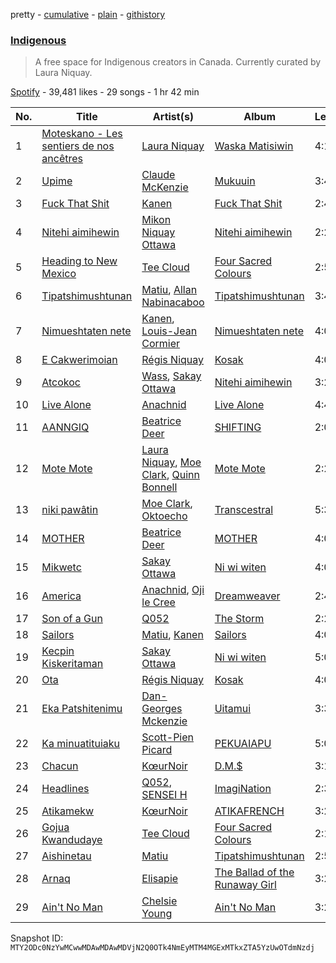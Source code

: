 pretty - [cumulative](/playlists/cumulative/37i9dQZF1DWYrH4yMJbkL8.md) - [plain](/playlists/plain/37i9dQZF1DWYrH4yMJbkL8) - [githistory](https://github.githistory.xyz/mackorone/spotify-playlist-archive/blob/main/playlists/plain/37i9dQZF1DWYrH4yMJbkL8)

### [Indigenous](https://open.spotify.com/playlist/37i9dQZF1DWYrH4yMJbkL8)

> A free space for Indigenous creators in Canada\. Currently curated by Laura Niquay.

[Spotify](https://open.spotify.com/user/spotify) - 39,481 likes - 29 songs - 1 hr 42 min

| No. | Title | Artist(s) | Album | Length |
|---|---|---|---|---|
| 1 | [Moteskano \- Les sentiers de nos ancêtres](https://open.spotify.com/track/5mevy3xuFjvc6KsYwc6ajp) | [Laura Niquay](https://open.spotify.com/artist/0pl54zLEvzbyIPj7ork06z) | [Waska Matisiwin](https://open.spotify.com/album/0Tm5Exm8H4m2L1HoojSWBG) | 4:10 |
| 2 | [Upime](https://open.spotify.com/track/4roek8AJnlSRgkvJxLQJjE) | [Claude McKenzie](https://open.spotify.com/artist/6mQxVMXmQumHSbY96HiMjY) | [Mukuuin](https://open.spotify.com/album/6U8xS5uvMy8bD6ErzK4WMn) | 3:46 |
| 3 | [Fuck That Shit](https://open.spotify.com/track/6sjCx2zQtuYRxlh1IGlJqz) | [Kanen](https://open.spotify.com/artist/152AxqKxLsjKigyrD9AYsC) | [Fuck That Shit](https://open.spotify.com/album/0FyserIzEzqmbJvPH1T0Ak) | 2:44 |
| 4 | [Nitehi aimihewin](https://open.spotify.com/track/5QyJZwanyTYGojYtM8QKjG) | [Mikon Niquay Ottawa](https://open.spotify.com/artist/2POf2tzqUZhL93tiRiK1pL) | [Nitehi aimihewin](https://open.spotify.com/album/0m78A0vSqw5gGGVXQM3aGk) | 2:21 |
| 5 | [Heading to New Mexico](https://open.spotify.com/track/32wsFSnk4UlZpHDRQwpQkx) | [Tee Cloud](https://open.spotify.com/artist/7hJPw9JVF44dTnpjgB9DOg) | [Four Sacred Colours](https://open.spotify.com/album/5K3coH8BagPfr6hzoXu2hE) | 2:51 |
| 6 | [Tipatshimushtunan](https://open.spotify.com/track/1poqRsLSZT2hfghRkmFb2O) | [Matiu](https://open.spotify.com/artist/7JVJdPJ0ScYb84upENbZCE), [Allan Nabinacaboo](https://open.spotify.com/artist/18oZ6SjjkZ57N1kZZ6u2hT) | [Tipatshimushtunan](https://open.spotify.com/album/2s2VMACiBYgAJGC5DGEvTy) | 3:40 |
| 7 | [Nimueshtaten nete](https://open.spotify.com/track/3KtPaEk8dzOJ9GpQZzkvza) | [Kanen](https://open.spotify.com/artist/152AxqKxLsjKigyrD9AYsC), [Louis\-Jean Cormier](https://open.spotify.com/artist/6ZsvBr9pLJY16NqVRKO88G) | [Nimueshtaten nete](https://open.spotify.com/album/5SEtpOliFRWSyPucn4A2PO) | 4:00 |
| 8 | [E Cakwerimoian](https://open.spotify.com/track/09jcvuk4FBbTLz8fGk7a46) | [Régis Niquay](https://open.spotify.com/artist/4i1IJBUyz5vJDg2XlBY75X) | [Kosak](https://open.spotify.com/album/1JApUB1roNXyxHiRdKm4Qh) | 4:02 |
| 9 | [Atcokoc](https://open.spotify.com/track/55aFNqTLicUfe1eKMIdKaC) | [Wass](https://open.spotify.com/artist/1tgCvKsg8lLJT6WidKCdnO), [Sakay Ottawa](https://open.spotify.com/artist/45rLtgfU0dwPrajv8YJpWK) | [Nitehi aimihewin](https://open.spotify.com/album/0m78A0vSqw5gGGVXQM3aGk) | 3:29 |
| 10 | [Live Alone](https://open.spotify.com/track/7J4g3pkfo1jGEVdfZYfG3v) | [Anachnid](https://open.spotify.com/artist/3InHKoRqLAoPvPfH5T6WEO) | [Live Alone](https://open.spotify.com/album/6tn2vbBv4aERyjaVgJMqSZ) | 4:47 |
| 11 | [AANNGIQ](https://open.spotify.com/track/1YLx7QBLLEy8e8c8eqszSX) | [Beatrice Deer](https://open.spotify.com/artist/3YEhsztAtjqpC0JikHMmYe) | [SHIFTING](https://open.spotify.com/album/10v5r1u4kwiIpdbakONaps) | 2:05 |
| 12 | [Mote Mote](https://open.spotify.com/track/78bxKwsNCkrneywQut3Jrv) | [Laura Niquay](https://open.spotify.com/artist/0pl54zLEvzbyIPj7ork06z), [Moe Clark](https://open.spotify.com/artist/0C54jyc7FgNGsrR335k9JM), [Quinn Bonnell](https://open.spotify.com/artist/3BwhUVHm3xd8yhGH31DGLW) | [Mote Mote](https://open.spotify.com/album/7wc1kV6sz0Mluzp106GzoY) | 2:26 |
| 13 | [niki pawâtin](https://open.spotify.com/track/59sG3YftVzhlc9kKyETZAB) | [Moe Clark](https://open.spotify.com/artist/0C54jyc7FgNGsrR335k9JM), [Oktoecho](https://open.spotify.com/artist/7vMSIZwVfNNGRRaNgkpvhP) | [Transcestral](https://open.spotify.com/album/6WPCrZb5RTPq6nxEoGf5Zh) | 5:31 |
| 14 | [MOTHER](https://open.spotify.com/track/4yDRnjjqlD0X7vUpVSKa43) | [Beatrice Deer](https://open.spotify.com/artist/3YEhsztAtjqpC0JikHMmYe) | [MOTHER](https://open.spotify.com/album/7w11aSCmWBjqrYx8vLeY2k) | 4:09 |
| 15 | [Mikwetc](https://open.spotify.com/track/2tKrw6MfcXTlol3HOMcjoe) | [Sakay Ottawa](https://open.spotify.com/artist/6DeyGQrhOYQVX2UaZURDlI) | [Ni wi witen](https://open.spotify.com/album/1xJ1GOsXs4xsMqhGTA3iOS) | 4:05 |
| 16 | [America](https://open.spotify.com/track/5pEY83hLMUMEVAD73Q5P8a) | [Anachnid](https://open.spotify.com/artist/3InHKoRqLAoPvPfH5T6WEO), [Oji le Cree](https://open.spotify.com/artist/0Z8yzmYHVpQOMPSI0aKB3P) | [Dreamweaver](https://open.spotify.com/album/39gvn7LqSbcAVjl3nbvVWZ) | 2:46 |
| 17 | [Son of a Gun](https://open.spotify.com/track/5zsVYoquMgMSZYXzTwLbB7) | [Q052](https://open.spotify.com/artist/2T6gwpmENgpNZTWLJ2bKVE) | [The Storm](https://open.spotify.com/album/2PJDK1hEOnFHOM8qt7qrgQ) | 2:29 |
| 18 | [Sailors](https://open.spotify.com/track/2zo2zOxH0wpLWX80jYsaWF) | [Matiu](https://open.spotify.com/artist/7JVJdPJ0ScYb84upENbZCE), [Kanen](https://open.spotify.com/artist/152AxqKxLsjKigyrD9AYsC) | [Sailors](https://open.spotify.com/album/2ZkWGXSW6wuOp8maQ5vbp7) | 4:01 |
| 19 | [Kecpin Kiskeritaman](https://open.spotify.com/track/3UNFnnWDZtkpSK43y8ln20) | [Sakay Ottawa](https://open.spotify.com/artist/6DeyGQrhOYQVX2UaZURDlI) | [Ni wi witen](https://open.spotify.com/album/1xJ1GOsXs4xsMqhGTA3iOS) | 5:06 |
| 20 | [Ota](https://open.spotify.com/track/5d8Rw7RD8Gh3zXTscXZU9r) | [Régis Niquay](https://open.spotify.com/artist/4i1IJBUyz5vJDg2XlBY75X) | [Kosak](https://open.spotify.com/album/1JApUB1roNXyxHiRdKm4Qh) | 4:07 |
| 21 | [Eka Patshitenimu](https://open.spotify.com/track/3MlZfcV2aXIEwii8aYJ6eK) | [Dan\-Georges Mckenzie](https://open.spotify.com/artist/68mL5zdhhEli5uyDe0tlWm) | [Uitamui](https://open.spotify.com/album/25JmfuV91FiHtzCE5phcp9) | 3:38 |
| 22 | [Ka minuatituiaku](https://open.spotify.com/track/058D8oMxiBBxVQDckw9t88) | [Scott\-Pien Picard](https://open.spotify.com/artist/0J1gu80owc4vKFGUr78k7E) | [PEKUAIAPU](https://open.spotify.com/album/0nST396yMeFu8mECv5zzzA) | 5:00 |
| 23 | [Chacun](https://open.spotify.com/track/4lUiHOtH96BP251jgBqQA3) | [KœurNoir](https://open.spotify.com/artist/02xPdjOjc3z3RtlQTLUwcL) | [D.M.$](https://open.spotify.com/album/4qoIOnAL6dC9uuRNDhkjbC) | 3:12 |
| 24 | [Headlines](https://open.spotify.com/track/1UALvSWIb1mfo1AwKVLhmI) | [Q052](https://open.spotify.com/artist/2T6gwpmENgpNZTWLJ2bKVE), [SENSEI H](https://open.spotify.com/artist/4rSSnUNsjRSMr0TbcjVgkN) | [ImagiNation](https://open.spotify.com/album/2Bi01Xd77DXxV9FUGOZFYr) | 2:37 |
| 25 | [Atikamekw](https://open.spotify.com/track/0cYiLnWDgNEG7ymP0DAyHT) | [KœurNoir](https://open.spotify.com/artist/02xPdjOjc3z3RtlQTLUwcL) | [ATIKAFRENCH](https://open.spotify.com/album/2ieN5BxBw7KS20f5W7P0fS) | 3:28 |
| 26 | [Gojua Kwandudaye](https://open.spotify.com/track/7GOkYsEe0kOqGHV6hN5GYm) | [Tee Cloud](https://open.spotify.com/artist/7hJPw9JVF44dTnpjgB9DOg) | [Four Sacred Colours](https://open.spotify.com/album/5K3coH8BagPfr6hzoXu2hE) | 2:13 |
| 27 | [Aishinetau](https://open.spotify.com/track/2LuxBDc4v3GJRdJyTaOUqF) | [Matiu](https://open.spotify.com/artist/7JVJdPJ0ScYb84upENbZCE) | [Tipatshimushtunan](https://open.spotify.com/album/2s2VMACiBYgAJGC5DGEvTy) | 2:57 |
| 28 | [Arnaq](https://open.spotify.com/track/7eMFZDDVezqN2tOEBOU29v) | [Elisapie](https://open.spotify.com/artist/37Hkw3PjSoS9k06WwMibM3) | [The Ballad of the Runaway Girl](https://open.spotify.com/album/4thL3jIVt8oFNZgvnHslkU) | 3:25 |
| 29 | [Ain't No Man](https://open.spotify.com/track/0zOKmbOkPP7z4G5O9UKOQr) | [Chelsie Young](https://open.spotify.com/artist/0gkihtfmb0Fjsu65gTe9L1) | [Ain't No Man](https://open.spotify.com/album/1IWsKfS8aa6hWxocC59SNS) | 3:26 |

Snapshot ID: `MTY2ODc0NzYwMCwwMDAwMDAwMDVjN2Q0OTk4NmEyMTM4MGExMTkxZTA5YzUwOTdmNzdj`
